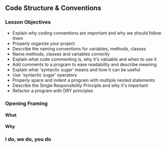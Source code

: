 ## Code Structure & Conventions

### Lesson Objectives

* Explain why coding conventions are important and why we should follow them
* Properly organize your project
* Describe the naming conventions for variables, methods, classes
* Name methods, classes and variables correctly
* Explain what code commenting is, why it's valuable and when to use it
* Add comments to a program to ease readability and describe meaning
* Explain what 'syntactic sugar' means and how it can be useful
* Use 'syntactic sugar' operators
* Properly space and indent a program with multiple nested statements
* Describe the Single Responsibility Principle and why it's important
* Refactor a program with DRY principles

### Opening Framing
#### What


#### Why

### I do, we do, you do



